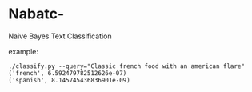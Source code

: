 Nabatc-
=======

Naive Bayes Text Classification 

example:
```
./classify.py --query="Classic french food with an american flare"
('french', 6.592479782512626e-07)
('spanish', 8.145745436836901e-09)
```
